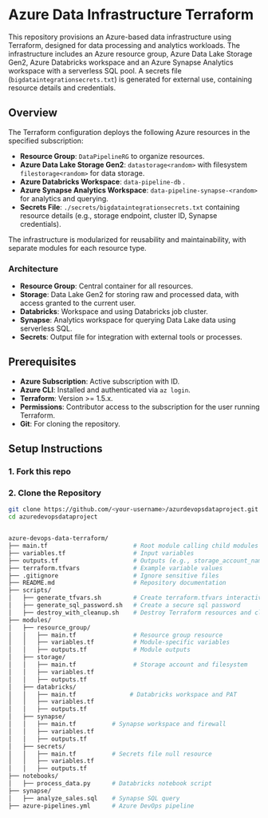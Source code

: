 # Azure Data Infrastructure Terraform

This repository provisions an Azure-based data infrastructure using Terraform, designed for data processing and analytics workloads. The infrastructure includes an Azure resource group, Azure Data Lake Storage Gen2, Azure Databricks workspace and an Azure Synapse Analytics workspace with a serverless SQL pool. A secrets file (`bigdataintegrationsecrets.txt`) is generated for external use, containing resource details and credentials.

## Overview

The Terraform configuration deploys the following Azure resources in the specified subscription:
- **Resource Group**: `DataPipelineRG` to organize resources.
- **Azure Data Lake Storage Gen2**: `datastorage<random>` with filesystem `filestorage<random>` for data storage.
- **Azure Databricks Workspace**: `data-pipeline-db` .
- **Azure Synapse Analytics Workspace**: `data-pipeline-synapse-<random>` for analytics and querying.
- **Secrets File**: `./secrets/bigdataintegrationsecrets.txt` containing resource details (e.g., storage endpoint, cluster ID, Synapse credentials).

The infrastructure is modularized for reusability and maintainability, with separate modules for each resource type.

### Architecture

- **Resource Group**: Central container for all resources.
- **Storage**: Data Lake Gen2 for storing raw and processed data, with access granted to the current user.
- **Databricks**: Workspace and using Databricks job cluster.
- **Synapse**: Analytics workspace for querying Data Lake data using serverless SQL.
- **Secrets**: Output file for integration with external tools or processes.

## Prerequisites

- **Azure Subscription**: Active subscription with ID.
- **Azure CLI**: Installed and authenticated via `az login`.
- **Terraform**: Version >= 1.5.x.
- **Permissions**: Contributor access to the subscription for the user running Terraform.
- **Git**: For cloning the repository.

## Setup Instructions

### 1. Fork this repo

### 2. Clone the Repository
```bash
git clone https://github.com/<your-username>/azurdevopsdataproject.git
cd azuredevopsdataproject


azure-devops-data-terraform/
├── main.tf                        # Root module calling child modules
├── variables.tf                   # Input variables
├── outputs.tf                     # Outputs (e.g., storage_account_name)
├── terraform.tfvars               # Example variable values 
├── .gitignore                     # Ignore sensitive files
├── README.md                      # Repository documentation
├── scripts/
│   ├── generate_tfvars.sh         # Create terraform.tfvars interactively
│   ├── generate_sql_password.sh   # Create a secure sql password 
│   ├── destroy_with_cleanup.sh    # Destroy Terraform resources and clean up secrets file if needed
├── modules/
│   ├── resource_group/
│   │   ├── main.tf                # Resource group resource
│   │   ├── variables.tf           # Module-specific variables
│   │   ├── outputs.tf             # Module outputs
│   ├── storage/
│   │   ├── main.tf                # Storage account and filesystem
│   │   ├── variables.tf
│   │   ├── outputs.tf
│   ├── databricks/
│   │   ├── main.tf               # Databricks workspace and PAT
│   │   ├── variables.tf
│   │   ├── outputs.tf
│   ├── synapse/
│   │   ├── main.tf          # Synapse workspace and firewall
│   │   ├── variables.tf
│   │   ├── outputs.tf
│   ├── secrets/
│   │   ├── main.tf          # Secrets file null resource
│   │   ├── variables.tf
│   │   ├── outputs.tf
├── notebooks/
│   ├── process_data.py      # Databricks notebook script
├── synapse/
│   ├── analyze_sales.sql    # Synapse SQL query
├── azure-pipelines.yml      # Azure DevOps pipeline